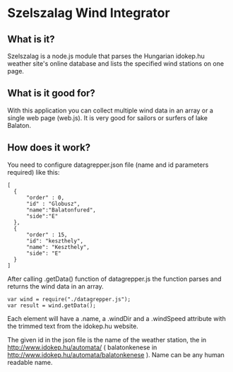 # Szelszalag Wind Integrator

## What is it?

Szelszalag is a node.js module that parses the Hungarian idokep.hu weather site's online database 
and lists the specified wind stations on one page. 

## What is it good for?

With this application you can collect multiple wind data in an array or a single web page (web.js). 
It is very good for sailors or surfers of lake Balaton.

## How does it work?

You need to configure datagrepper.json file (name and id parameters required) like this:
```
[
  {
      "order" : 0,
      "id" : "Globusz",
      "name":"Balatonfured",
      "side":"E"
  },
  {
      "order" : 15,
      "id": "keszthely",
      "name": "Keszthely",
      "side": "E"
  }
]
```

After calling .getData() function of datagrepper.js the function parses and returns the wind data in an array.
```
var wind = require("./datagrepper.js");
var result = wind.getData();
```
Each element will have a .name, a .windDir and a .windSpeed attribute with the trimmed text from the idokep.hu 
website. 

The given id in the json file is the name of the weather station, the <id> in  http://www.idokep.hu/automata/<id> 
( balatonkenese in http://www.idokep.hu/automata/balatonkenese ). Name can be any human readable name.
